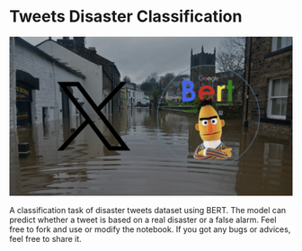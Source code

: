 # Tweets Disaster Classification

![alt text](https://github.com/johnw1llliam/Disaster_Classification/blob/main/Readme_Image.png?raw=true)

A classification task of disaster tweets dataset using BERT. The model can predict whether a tweet is based on a real disaster or a false alarm. Feel free to fork and use or modify the notebook. If you got any bugs or advices, feel free to share it.
